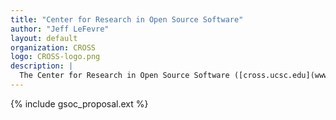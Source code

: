 ```yaml
---
title: "Center for Research in Open Source Software"
author: "Jeff LeFevre"
layout: default
organization: CROSS
logo: CROSS-logo.png
description: |
  The Center for Research in Open Source Software ([cross.ucsc.edu](www.cross.ucsc.edu)), part of the Baskin School of Engineering at UC Santa Cruz, was founded based on the success of former UCSC student Sage Weil and the Ceph storage system.  At CROSS, we create open source leaders by blending open source software strategies with graduate-level research. CROSS turns OSS prototypes into successful open source software projects.
---
```


{% include gsoc_proposal.ext %}
